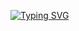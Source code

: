 [![Typing SVG](https://readme-typing-svg.demolab.com?font=Fira+Code&pause=1000&width=500&lines=HEY+I'M+OVER+HERE.+;I'm+A+NERD.+;Specializing+in+.BRAINDAMAGE)](https://git.io/typing-svg)



